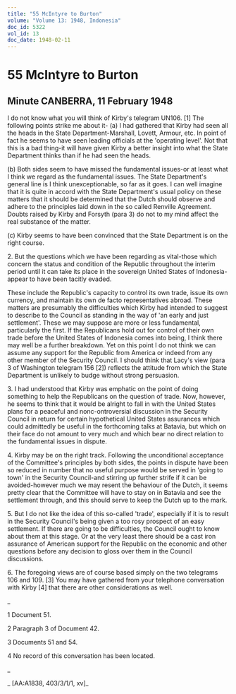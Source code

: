 ```yaml
---
title: "55 McIntyre to Burton"
volume: "Volume 13: 1948, Indonesia"
doc_id: 5322
vol_id: 13
doc_date: 1948-02-11
---
```


# 55 McIntyre to Burton

## Minute CANBERRA, 11 February 1948

I do not know what you will think of Kirby's telegram UN106. [1] The following points strike me about it- (a) I had gathered that Kirby had seen all the heads in the State Department-Marshall, Lovett, Armour, etc. In point of fact he seems to have seen leading officials at the 'operating level'. Not that this is a bad thing-it will have given Kirby a better insight into what the State Department thinks than if he had seen the heads.

(b) Both sides seem to have missed the fundamental issues-or at least what I think we regard as the fundamental issues. The State Department's general line is I think unexceptionable, so far as it goes. I can well imagine that it is quite in accord with the State Department's usual policy on these matters that it should be determined that the Dutch should observe and adhere to the principles laid down in the so called Renville Agreement. Doubts raised by Kirby and Forsyth (para 3) do not to my mind affect the real substance of the matter.

(c) Kirby seems to have been convinced that the State Department is on the right course.

2\. But the questions which we have been regarding as vital-those which concern the status and condition of the Republic throughout the interim period until it can take its place in the sovereign United States of Indonesia-appear to have been tacitly evaded.

These include the Republic's capacity to control its own trade, issue its own currency, and maintain its own de facto representatives abroad. These matters are presumably the difficulties which Kirby had intended to suggest to describe to the Council as standing in the way of 'an early and just settlement'. These we may suppose are more or less fundamental, particularly the first. If the Republicans hold out for control of their own trade before the United States of Indonesia comes into being, I think there may well be a further breakdown. Yet on this point I do not think we can assume any support for the Republic from America or indeed from any other member of the Security Council. I should think that Lacy's view (para 3 of Washington telegram 156 [2]) reflects the attitude from which the State Department is unlikely to budge without strong persuasion.

3\. I had understood that Kirby was emphatic on the point of doing something to help the Republicans on the question of trade. Now, however, he seems to think that it would be alright to fall in with the United States plans for a peaceful and nonc-ontroversial discussion in the Security Council in return for certain hypothetical United States assurances which could admittedly be useful in the forthcoming talks at Batavia, but which on their face do not amount to very much and which bear no direct relation to the fundamental issues in dispute.

4\. Kirby may be on the right track. Following the unconditional acceptance of the Committee's principles by both sides, the points in dispute have been so reduced in number that no useful purpose would be served in 'going to town' in the Security Council-and stirring up further strife if it can be avoided-however much we may resent the behaviour of the Dutch, it seems pretty clear that the Committee will have to stay on in Batavia and see the settlement through, and this should serve to keep the Dutch up to the mark.

5\. But I do not like the idea of this so-called 'trade', especially if it is to result in the Security Council's being given a too rosy prospect of an easy settlement. If there are going to be difficulties, the Council ought to know about them at this stage. Or at the very least there should be a cast iron assurance of American support for the Republic on the economic and other questions before any decision to gloss over them in the Council discussions.

6\. The foregoing views are of course based simply on the two telegrams 106 and 109. [3] You may have gathered from your telephone conversation with Kirby [4] that there are other considerations as well.

_

1 Document 51.

2 Paragraph 3 of Document 42.

3 Documents 51 and 54.

4 No record of this conversation has been located.

_

_ [AA:A1838, 403/3/1/1, xv]_
